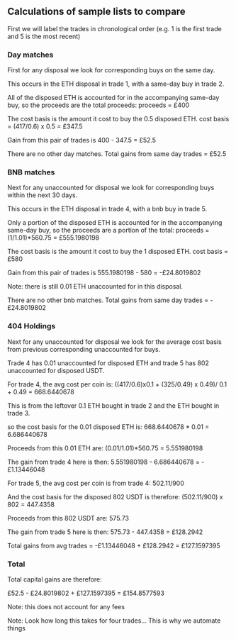 ## Calculations of sample lists to compare

First we will label the trades in chronological order (e.g. 1 is the first trade and 5 is the most recent)

### Day matches
First for any disposal we look for corresponding buys on the same day.

This occurs in the ETH disposal in trade 1, with a same-day buy in trade 2.

All of the disposed ETH is accounted for in the accompanying same-day buy, so the proceeds are the total proceeds:
proceeds = £400

The cost basis is the amount it cost to buy the 0.5 disposed ETH.
cost basis =  (417/0.6) x 0.5 = £347.5

Gain from this pair of trades is 400 - 347.5 = £52.5

There are no other day matches.
Total gains from same day trades = £52.5

### BNB matches
Next for any unaccounted for disposal we look for corresponding buys within the next 30 days.

This occurs in the ETH disposal in trade 4, with a bnb buy in trade 5.

Only a portion of the disposed ETH is accounted for in the accompanying same-day buy, so the proceeds are a portion of the total:
proceeds = (1/1.01)*560.75 = £555.1980198

The cost basis is the amount it cost to buy the 1 disposed ETH.
cost basis =  £580

Gain from this pair of trades is 555.1980198 - 580 = -£24.8019802

Note: there is still 0.01 ETH unaccounted for in this disposal.

There are no other bnb matches.
Total gains from same day trades = -£24.8019802

### 404 Holdings

Next for any unaccounted for disposal we look for the average cost basis from previous corresponding unaccounted for buys.

Trade 4 has 0.01 unaccounted for disposed ETH and trade 5 has 802 unaccounted for disposed USDT.

For trade 4, the avg cost per coin is:
((417/0.6)x0.1 + (325/0.49) x 0.49)/ 0.1 + 0.49 = 668.6440678

This is from the leftover 0.1 ETH bought in trade 2 and the ETH bought in trade 3.

so the cost basis for the 0.01 disposed ETH is:
668.6440678 * 0.01 = 6.686440678

Proceeds from this 0.01 ETH are:
(0.01/1.01)*560.75 = 5.551980198

The gain from trade 4 here is then:
5.551980198 - 6.686440678 = -£1.13446048

For trade 5, the avg cost per coin is from trade 4:
502.11/900

And the cost basis for the disposed 802 USDT is therefore:
(502.11/900) x 802 = 447.4358

Proceeds from this 802 USDT are:
575.73

The gain from trade 5 here is then:
575.73 - 447.4358 = £128.2942

Total gains from avg trades = -£1.13446048 + £128.2942 = £127.1597395

### Total

Total capital gains are therefore:

£52.5 - £24.8019802 + £127.1597395 = £154.8577593

Note: this does not account for any fees

Note: Look how long this takes for four trades... This is why we automate things